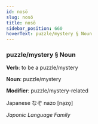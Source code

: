 ```yaml
---
id: nosö
slug: nosö
title: nosö
sidebar_position: 660
hoverText: puzzle/mystery § Noun
---
```


### puzzle/mystery § Noun

**Verb**: to be a puzzle/mystery

**Noun**: puzzle/mystery

**Modifier**: puzzle/mystery-related

Japanese なぞ nazo [na̠zo̞]

*Japonic Language Family*